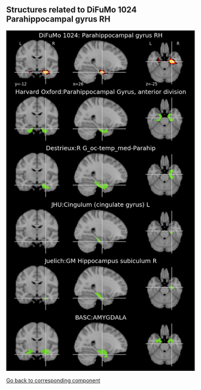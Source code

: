 


## Structures related to DiFuMo 1024 Parahippocampal gyrus RH

![333](333.jpg "Structures related to DiFuMo 1024 Parahippocampal gyrus RH")

[Go back to corresponding component](https://parietal-inria.github.io/DiFuMo/1024/html/333.html)
